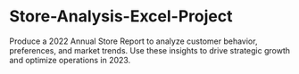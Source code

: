 # Store-Analysis-Excel-Project
Produce a 2022 Annual Store Report to analyze customer behavior, preferences, and market trends. Use these insights to drive strategic growth and optimize operations in 2023.
